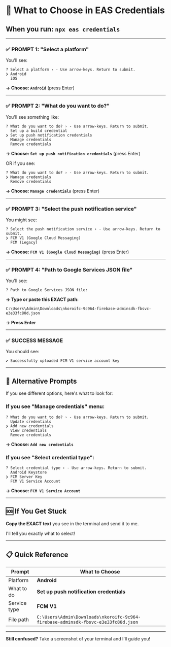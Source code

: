 # 🎯 What to Choose in EAS Credentials

## When you run: `npx eas credentials`

---

### ✅ PROMPT 1: "Select a platform"

You'll see:
```
? Select a platform › - Use arrow-keys. Return to submit.
❯ Android
  iOS
```

**→ Choose: `Android`** (press Enter)

---

### ✅ PROMPT 2: "What do you want to do?"

You'll see something like:
```
? What do you want to do? › - Use arrow-keys. Return to submit.
  Set up a build credential
❯ Set up push notification credentials
  Manage credentials
  Remove credentials
```

**→ Choose: `Set up push notification credentials`** (press Enter)

OR if you see:
```
? What do you want to do? › - Use arrow-keys. Return to submit.
❯ Manage credentials
  Remove credentials
```

**→ Choose: `Manage credentials`** (press Enter)

---

### ✅ PROMPT 3: "Select the push notification service"

You might see:
```
? Select the push notification service › - Use arrow-keys. Return to submit.
❯ FCM V1 (Google Cloud Messaging)
  FCM (Legacy)
```

**→ Choose: `FCM V1 (Google Cloud Messaging)`** (press Enter)

---

### ✅ PROMPT 4: "Path to Google Services JSON file"

You'll see:
```
? Path to Google Services JSON file: 
```

**→ Type or paste this EXACT path:**
```
C:\Users\Admin\Downloads\nkoroifc-9c964-firebase-adminsdk-fbsvc-e3e33fc80d.json
```

**→ Press Enter**

---

### ✅ SUCCESS MESSAGE

You should see:
```
✔ Successfully uploaded FCM V1 service account key
```

---

## 🔄 Alternative Prompts

If you see different options, here's what to look for:

### If you see "Manage credentials" menu:
```
? What do you want to do? › - Use arrow-keys. Return to submit.
  Update credentials
❯ Add new credentials
  View credentials
  Remove credentials
```

**→ Choose: `Add new credentials`**

### If you see "Select credential type":
```
? Select credential type › - Use arrow-keys. Return to submit.
  Android Keystore
❯ FCM Server Key
  FCM V1 Service Account
```

**→ Choose: `FCM V1 Service Account`**

---

## 🆘 If You Get Stuck

**Copy the EXACT text** you see in the terminal and send it to me.

I'll tell you exactly what to select!

---

## 📋 Quick Reference

| Prompt | What to Choose |
|--------|----------------|
| Platform | **Android** |
| What to do | **Set up push notification credentials** |
| Service type | **FCM V1** |
| File path | `C:\Users\Admin\Downloads\nkoroifc-9c964-firebase-adminsdk-fbsvc-e3e33fc80d.json` |

---

**Still confused?** Take a screenshot of your terminal and I'll guide you!
